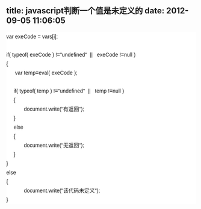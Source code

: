 title: javascript判断一个值是未定义的
date: 2012-09-05 11:06:05
---

<pre class="reply-text mb10" id="content-343283685" data-accusearea="aContent" style="margin-top:0px;margin-bottom:10px;padding:0px;font-family:Arial;white-space:pre-wrap;word-wrap:break-word;zoom:1;font-size:14px;line-height:24px;background-color:#FFFFFF;">var exeCode = vars[i];

if( typeof( exeCode ) !="undefined"  ||   exeCode !=null )
{
      var temp=eval( exeCode );

     if( typeof( temp ) !="undefined"  ||   temp !=null )
     {
            document.write("有返回"); 
     }     
     else 
     {
            document.write("无返回");
     }
}
else 
{
            document.write("该代码未定义");
} </pre>